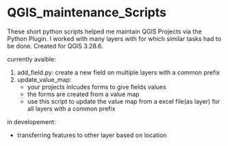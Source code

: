 # QGIS_maintenance_Scripts
These short python scripts helped me maintain QGIS Projects via the Python Plugin. I worked with many layers with for which similar tasks had to be done. Created for QGIS 3.28.6.

currently avaible:
1. add_field.py: create a new field on multiple layers with a common prefix
2. update_value_map: 
   - your projects inlcudes forms to give fields values
   - the forms are created from a value map
   - use this script to update the value map from a excel file(as layer) for all layers with a common prefix

in developement:
- transferring features to other layer based on location
